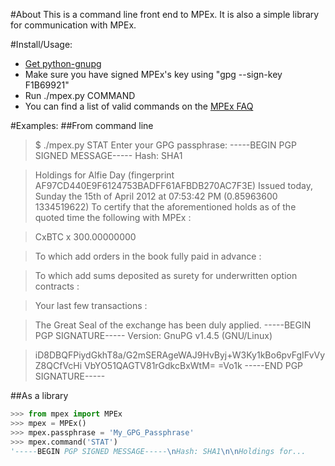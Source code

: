 #About
This is a command line front end to MPEx. It is also a simple library for communication with MPEx.

#Install/Usage:
* [Get python-gnupg](http://code.google.com/p/python-gnupg/)
* Make sure you have signed MPEx's key using "gpg --sign-key F1B69921"
* Run ./mpex.py COMMAND
* You can find a list of valid commands on the [MPEx FAQ](http://polimedia.us/bitcoin/faq.html)

#Examples:
##From command line

>$ ./mpex.py STAT
Enter your GPG passphrase:
-----BEGIN PGP SIGNED MESSAGE-----
Hash: SHA1

>Holdings for Alfie Day (fingerprint AF97CD440E9F6124753BADFF61AFBDB270AC7F3E)
Issued today, Sunday the 15th of April 2012 at 07:53:42 PM (0.85963600 1334519622)
To certify that the aforementioned holds as of the quoted time the following with MPEx :

>	CxBTC x 300.00000000

>To which add orders in the book fully paid in advance :


>To which add sums deposited as surety for underwritten option contracts :


>Your last few transactions :

>The Great Seal of the exchange has been duly applied.
-----BEGIN PGP SIGNATURE-----
Version: GnuPG v1.4.5 (GNU/Linux)

>iD8DBQFPiydGkhT8a/G2mSERAgeWAJ9HvByj+W3Ky1kBo6pvFgIFvVyZ8QCfVcHi
VbYO51QAGTV81rGdkcBxWtM=
=Vo1k
-----END PGP SIGNATURE-----

##As a library
```python
>>> from mpex import MPEx
>>> mpex = MPEx()
>>> mpex.passphrase = 'My_GPG_Passphrase'
>>> mpex.command('STAT')
'-----BEGIN PGP SIGNED MESSAGE-----\nHash: SHA1\n\nHoldings for...
```
